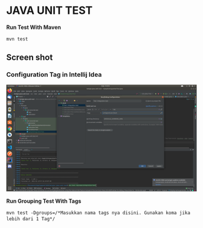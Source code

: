 
# JAVA UNIT TEST

__Run Test With Maven__
```
mvn test
```

## Screen shot

### Configuration Tag in Intellij Idea

![Tag](img/tag_config.png "Sign Up Page")

__Run Grouping Test With Tags__
```
mvn test -Dgroups=/*Masukkan nama tags nya disini. Gunakan koma jika lebih dari 1 Tag*/
```